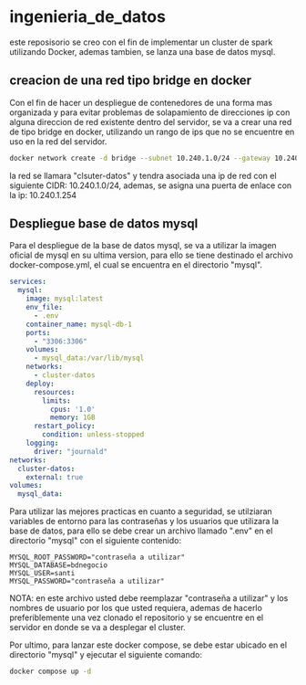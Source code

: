 # ingenieria_de_datos


este reposisorio se creo con el fin de implementar un cluster de spark utilizando Docker, ademas tambien, se lanza una base de datos mysql.

## creacion de una red tipo bridge en docker


Con el fin de hacer un despliegue de contenedores de una forma mas organizada y para evitar problemas de solapamiento de direcciones ip con alguna direccion de red existente dentro del servidor, se va a crear una red de tipo bridge en docker, utilizando un rango de ips que no se encuentre en uso en la red del servidor.

```bash
docker network create -d bridge --subnet 10.240.1.0/24 --gateway 10.240.1.254 cluster-datos
```

la red se llamara "clsuter-datos" y tendra asociada una ip de red con el siguiente CIDR: 10.240.1.0/24, ademas, se asigna una puerta de enlace con la ip: 10.240.1.254

## Despliegue base de datos mysql

Para el despliegue de la base de datos mysql, se va a utilizar la imagen oficial de mysql en su ultima version, para ello se tiene destinado el archivo docker-compose.yml, el cual se encuentra en el directorio "mysql".

```yaml
services:
  mysql:
    image: mysql:latest
    env_file:
      - .env
    container_name: mysql-db-1
    ports:
      - "3306:3306"
    volumes:
      - mysql_data:/var/lib/mysql
    networks:
      - cluster-datos
    deploy:
      resources:
        limits:
          cpus: '1.0'
          memory: 1GB
      restart_policy:
        condition: unless-stopped
    logging:
      driver: "journald"
networks:
  cluster-datos:
    external: true
volumes:
  mysql_data:
```

Para utilizar las mejores practicas en cuanto a seguridad, se utilziaran variables de entorno para las contraseñas y los usuarios que utilizara la base de datos, para ello se debe crear un archivo llamado ".env" en el directorio "mysql" con el siguiente contenido:

```text
MYSQL_ROOT_PASSWORD="contraseña a utilizar"
MYSQL_DATABASE=bdnegocio
MYSQL_USER=santi
MYSQL_PASSWORD="contraseña a utilizar"
```

NOTA: en este archivo usted debe reemplazar "contraseña a utilizar" y los nombres de usuario por los que usted requiera, ademas de hacerlo preferiblemente una vez clonado el repositorio y se encuentre en el servidor en donde se va a desplegar el cluster.


Por ultimo, para lanzar este docker compose, se debe estar ubicado en el directorio "mysql" y ejecutar el siguiente comando:

```bash
docker compose up -d
```


